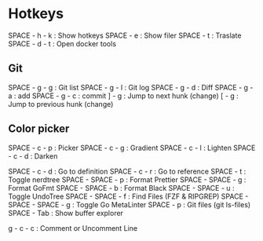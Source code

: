 # Hotkeys

SPACE - h - k                 : Show hotkeys
SPACE - e                     : Show filer
SPACE - t                     : Traslate
SPACE - d - t                 : Open docker tools
## Git
SPACE - g - g                 : Git list
SPACE - g - l                 : Git log
SPACE - g - d                 : Diff
SPACE - g - a                 : add
SPACE - g - c                 : commit
] - g                         : Jump to next hunk (change)
[ - g                         : Jump to previous hunk (change)
## Color picker
SPACE - c - p                 : Picker
SPACE - c - g                 : Gradient
SPACE - c - l                 : Lighten
SPACE - c - d                 : Darken

SPACE - c - d                 : Go to definition
SPACE - c - r                 : Go to reference
SPACE - t                     : Toggle nerdtree
SPACE - SPACE - p             : Format Prettier
SPACE - SPACE - g             : Format GoFmt
SPACE - SPACE - b             : Format Black
SPACE - SPACE - u             : Toggle UndoTree
SPACE - SPACE - f             : Find Files (FZF & RIPGREP)
SPACE - SPACE - SPACE - g     : Toggle Go MetaLinter
SPACE - p                     : Git files (git ls-files)
SPACE - Tab                   : Show buffer explorer

g - c - c                     : Comment or Uncomment Line
